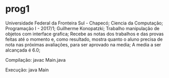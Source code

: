 # prog1
Universidade Federal da Fronteira Sul - Chapecó;
Ciencia da Computação;
Programação I - 2017/1;
Guilherme Konopatzki;
Trabalho manipulação de objetos com interface grafica;
Recebe as notas dos trabalhos e das provas feitas até o momento e, como resultado,
mostra quanto o aluno precisa de nota nas próximas avaliações, para ser aprovado na media;
A media a ser alcançada é 6.0;

Compilação: javac Main.java

Execução: java Main
